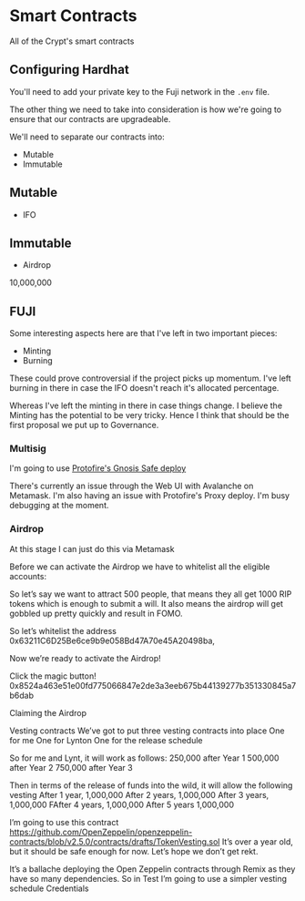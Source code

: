 # Smart Contracts
All of the Crypt's smart contracts

## Configuring Hardhat
You'll need to add your private key to the Fuji network in the `.env` file.

The other thing we need to take into consideration is how we're going to ensure that our contracts are upgradeable.

We'll need to separate our contracts into:
* Mutable
* Immutable

## Mutable
* IFO

## Immutable
* Airdrop

10,000,000


## FUJI
Some interesting aspects here are that I've left in two important pieces:
* Minting
* Burning

These could prove controversial if the project picks up momentum. I've left burning in there in case the IFO doesn't reach it's allocated percentage.

Whereas I've left the minting in there in case things change. I believe the Minting has the potential to be very tricky. Hence I think that should be the first proposal we put up to Governance.

### Multisig
I'm going to use [Protofire's Gnosis Safe deploy](https://github.com/protofire/avalanche-gnosis-safe-proxy-deploy)

There's currently an issue through the Web UI with Avalanche on Metamask. I'm also having an issue with Protofire's Proxy deploy. I'm busy debugging at the moment.

### Airdrop

At this stage I can just do this via Metamask

Before we can activate the Airdrop we have to whitelist all the eligible accounts:

So let’s say we want to attract 500 people, that means they all get 1000 RIP tokens which is enough to submit a will. It also means the airdrop will get gobbled up pretty quickly and result in FOMO.

So let’s whitelist the address
0x63211C6D25Be6ce9b9e058Bd47A70e45A20498ba,  

Now we’re ready to activate the Airdrop!

Click the magic button!
0x8524a463e51e00fd775066847e2de3a3eeb675b44139277b351330845a7b6dab

Claiming the Airdrop

Vesting contracts
We’ve got to put three vesting contracts into place
One for me
One for Lynton
One for the release schedule

So for me and Lynt, it will work as follows:
250,000 after Year 1
500,000 after Year 2
750,000 after Year 3

Then in terms of the release of funds into the wild, it will allow the following vesting
After 1 year, 1,000,000
After 2 years, 1,000,000
After 3 years, 1,000,000
FAfter 4 years, 1,000,000
After 5 years 1,000,000

I’m going to use this contract https://github.com/OpenZeppelin/openzeppelin-contracts/blob/v2.5.0/contracts/drafts/TokenVesting.sol 
It’s over a year old, but it should be safe enough for now. Let’s hope we don’t get rekt.

It’s a ballache deploying the Open Zeppelin contracts through Remix as they have so many dependencies. So in Test I’m going to use a simpler vesting schedule
Credentials




